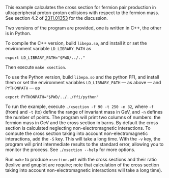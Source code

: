 This example calculates the cross section for fermion pair production in
ultraperipheral proton-proton collisions with respect to the fermion mass. See
section 4.2 of [2311.01353] for the discussion.

Two versions of the program are provided, one is written in C++, the other is
in Python.

To compile the C++ version, build `libepa.so`, and install it or set the
environment variable `LD_LIBRARY_PATH` as

    export LD_LIBRARY_PATH="$PWD/../.."

Then execute `make xsection`.

To use the Python version, build `libepa.so` and the python FFI, and install
them or set the environment variables `LD_LIBRARY_PATH` &mdash; as above
&mdash; and `PYTHONPATH` &mdash; as

    export PYTHONPATH="$PWD/../../ffi/python"

To run the example, execute `./xsection -f 90 -t 250 -n 32`, where `-f` (from)
and `-t` (to) define the range of invariant mass in GeV, and `-n` defines the
number of points. The program will print two columns of numbers: the fermion
mass in GeV and the cross section in barns. By default the cross section is
calculated neglecting non-electromagnetic interactions. To compute the cross
section taking into account non-electromagnetic interactions, add the `-S`
key. This will take a long time. With the `-v` key, the program will print
intermediate results to the standard error, allowing you to monitor the
process. See `./xsection --help` for more options.

Run `make` to produce `xsection.pdf` with the cross sections and their ratio
(texlive and gnuplot are require; note that calculation of the cross section
taking into account non-electromagnetic interactions will take a long time).

[2311.01353]: https://arxiv.org/abs/2311.01353
